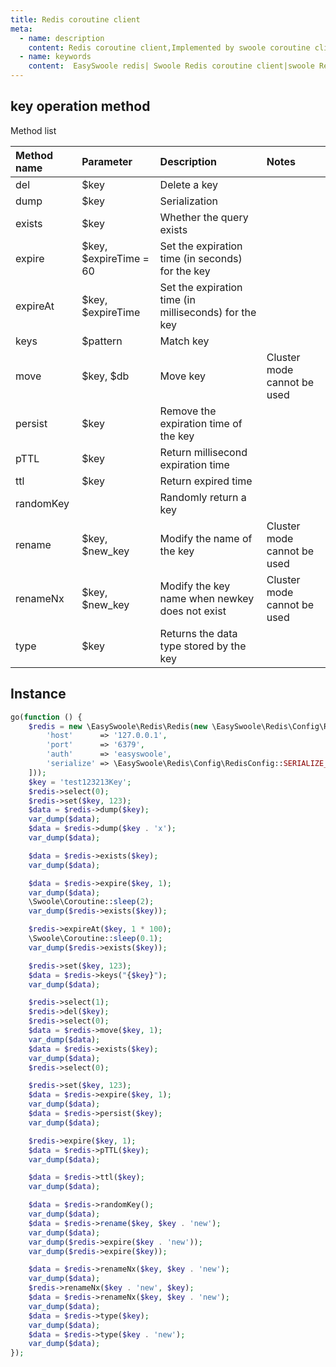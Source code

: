 ```yaml
---
title: Redis coroutine client
meta:
  - name: description
    content: Redis coroutine client,Implemented by swoole coroutine client,Covers the method of redis 99%
  - name: keywords
    content:  EasySwoole redis| Swoole Redis coroutine client|swoole Redis|Redis coroutine
---
```

## key operation method
Method list

| Method name  | Parameter                   | Description                      | Notes           |
|:----------|:-----------------------|:--------------------------|:---------------|
| del       | $key                   | Delete a key    |                |
| dump      | $key                   | Serialization                    |                |
| exists    | $key                   | Whether the query exists   |                |
| expire    | $key, $expireTime = 60 | Set the expiration time (in seconds) for the key |                |
| expireAt  | $key, $expireTime      | Set the expiration time (in milliseconds) for the key |                |
| keys      | $pattern               | Match key      |                |
| move      | $key, $db              | Move key      | Cluster mode cannot be used |
| persist   | $key                   | Remove the expiration time of the key  |                |
| pTTL      | $key                   | Return millisecond expiration time |                |
| ttl       | $key                   | Return expired time   |                |
| randomKey |                        | Randomly return a key   |                 |
| rename    | $key, $new_key         | Modify the name of the key    |    Cluster mode cannot be used|
| renameNx  | $key, $new_key         | Modify the key name when newkey does not exist |    Cluster mode cannot be used  |
| type      | $key                   | Returns the data type stored by the key  |                 |


## Instance
```php
go(function () {
    $redis = new \EasySwoole\Redis\Redis(new \EasySwoole\Redis\Config\RedisConfig([
        'host'      => '127.0.0.1',
        'port'      => '6379',
        'auth'      => 'easyswoole',
        'serialize' => \EasySwoole\Redis\Config\RedisConfig::SERIALIZE_NONE
    ]));
    $key = 'test123213Key';
    $redis->select(0);
    $redis->set($key, 123);
    $data = $redis->dump($key);
    var_dump($data);
    $data = $redis->dump($key . 'x');
    var_dump($data);

    $data = $redis->exists($key);
    var_dump($data);

    $data = $redis->expire($key, 1);
    var_dump($data);
    \Swoole\Coroutine::sleep(2);
    var_dump($redis->exists($key));

    $redis->expireAt($key, 1 * 100);
    \Swoole\Coroutine::sleep(0.1);
    var_dump($redis->exists($key));

    $redis->set($key, 123);
    $data = $redis->keys("{$key}");
    var_dump($data);

    $redis->select(1);
    $redis->del($key);
    $redis->select(0);
    $data = $redis->move($key, 1);
    var_dump($data);
    $data = $redis->exists($key);
    var_dump($data);
    $redis->select(0);

    $redis->set($key, 123);
    $data = $redis->expire($key, 1);
    var_dump($data);
    $data = $redis->persist($key);
    var_dump($data);

    $redis->expire($key, 1);
    $data = $redis->pTTL($key);
    var_dump($data);

    $data = $redis->ttl($key);
    var_dump($data);

    $data = $redis->randomKey();
    var_dump($data);
    $data = $redis->rename($key, $key . 'new');
    var_dump($data);
    var_dump($redis->expire($key . 'new'));
    var_dump($redis->expire($key));

    $data = $redis->renameNx($key, $key . 'new');
    var_dump($data);
    $redis->renameNx($key . 'new', $key);
    $data = $redis->renameNx($key, $key . 'new');
    var_dump($data);
    $data = $redis->type($key);
    var_dump($data);
    $data = $redis->type($key . 'new');
    var_dump($data);
});
```